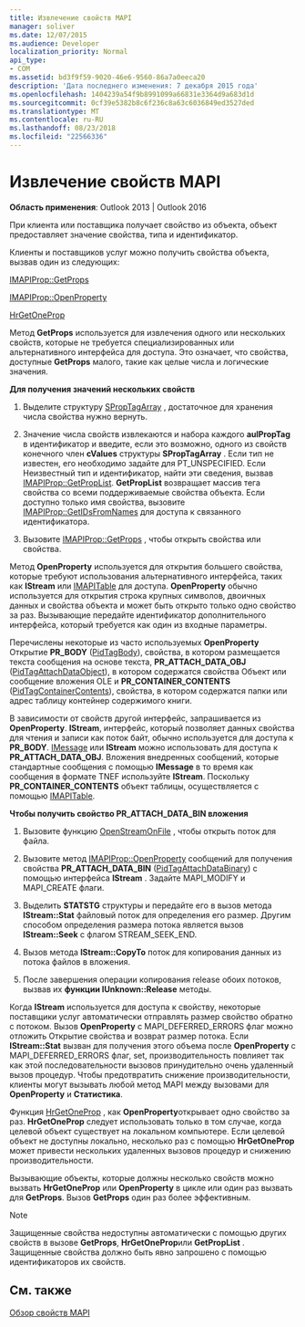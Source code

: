 ```yaml
---
title: Извлечение свойств MAPI
manager: soliver
ms.date: 12/07/2015
ms.audience: Developer
localization_priority: Normal
api_type:
- COM
ms.assetid: bd3f9f59-9020-46e6-9560-86a7a0eeca20
description: 'Дата последнего изменения: 7 декабря 2015 года'
ms.openlocfilehash: 1404239a54f9b8991099a66831e3364d9a683d1d
ms.sourcegitcommit: 0cf39e5382b8c6f236c8a63c6036849ed3527ded
ms.translationtype: MT
ms.contentlocale: ru-RU
ms.lasthandoff: 08/23/2018
ms.locfileid: "22566336"
---
```

# <a name="retrieving-mapi-properties"></a>Извлечение свойств MAPI

 
  
**Область применения**: Outlook 2013 | Outlook 2016 
  
При клиента или поставщика получает свойство из объекта, объект предоставляет значение свойства, типа и идентификатор. 
  
Клиенты и поставщиков услуг можно получить свойства объекта, вызвав один из следующих:
  
[IMAPIProp::GetProps](imapiprop-getprops.md)
  
[IMAPIProp::OpenProperty](imapiprop-openproperty.md)
  
[HrGetOneProp](hrgetoneprop.md)
  
Метод **GetProps** используется для извлечения одного или нескольких свойств, которые не требуется специализированных или альтернативного интерфейса для доступа. Это означает, что свойства, доступные **GetProps** малого, такие как целые числа и логические значения. 
  
 **Для получения значений нескольких свойств**
  
1. Выделите структуру [SPropTagArray](sproptagarray.md) , достаточное для хранения числа свойства нужно вернуть. 
    
2. Значение числа свойств извлекаются и набора каждого **aulPropTag** в идентификатор и введите, если это возможно, одного из свойств конечного член **cValues** структуры **SPropTagArray** . Если тип не известен, его необходимо задайте для PT_UNSPECIFIED. Если Неизвестный тип и идентификатор, найти эти сведения, вызвав [IMAPIProp::GetPropList](imapiprop-getproplist.md). **GetPropList** возвращает массив тега свойства со всеми поддерживаемые свойства объекта. Если доступно только имя свойства, вызовите [IMAPIProp::GetIDsFromNames](imapiprop-getidsfromnames.md) для доступа к связанного идентификатора. 
    
3. Вызовите [IMAPIProp::GetProps](imapiprop-getprops.md) , чтобы открыть свойства или свойства. 
    
Метод **OpenProperty** используется для открытия большего свойства, которые требуют использования альтернативного интерфейса, таких как **IStream** или [IMAPITable](imapitableiunknown.md) для доступа. **OpenProperty** обычно используется для открытия строка крупных символов, двоичных данных и свойства объекта и может быть открыто только одно свойство за раз. Вызывающие передайте идентификатор дополнительного интерфейса, который требуется как один из входные параметры. 
  
Перечислены некоторые из часто используемых **OpenProperty** Открытие **PR_BODY** ([PidTagBody](pidtagbody-canonical-property.md)), свойства, в котором размещается текста сообщения на основе текста, **PR_ATTACH_DATA_OBJ** ([PidTagAttachDataObject](pidtagattachdataobject-canonical-property.md)), в котором содержатся свойства Объект или сообщение вложения OLE и **PR_CONTAINER_CONTENTS** ([PidTagContainerContents](pidtagcontainercontents-canonical-property.md)), свойства, в котором содержатся папки или адрес таблицу контейнер содержимого книги. 
  
В зависимости от свойств другой интерфейс, запрашивается из **OpenProperty**. **IStream**, интерфейс, который позволяет данных свойства для чтения и записи как поток байт, обычно используется для доступа к **PR_BODY**. [IMessage](imessageimapiprop.md) или **IStream** можно использовать для доступа к **PR_ATTACH_DATA_OBJ**. Вложения внедренных сообщений, которые стандартные сообщения с помощью **IMessage** в то время как сообщения в формате TNEF используйте **IStream**. Поскольку **PR_CONTAINER_CONTENTS** объект таблицы, осуществляется с помощью [IMAPITable](imapitableiunknown.md).
  
 **Чтобы получить свойство PR_ATTACH_DATA_BIN вложения**
  
1. Вызовите функцию [OpenStreamOnFile](openstreamonfile.md) , чтобы открыть поток для файла. 
    
2. Вызовите метод [IMAPIProp::OpenProperty](imapiprop-openproperty.md) сообщений для получения свойства **PR_ATTACH_DATA_BIN** ([PidTagAttachDataBinary](pidtagattachdatabinary-canonical-property.md)) с помощью интерфейса **IStream** . Задайте MAPI_MODIFY и MAPI_CREATE флаги. 
    
3. Выделить **STATSTG** структуры и передайте его в вызов метода **IStream::Stat** файловый поток для определения его размер. Другим способом определения размера потока является вызов **IStream::Seek** с флагом STREAM_SEEK_END. 
    
4. Вызов метода **IStream::CopyTo** поток для копирования данных из потока файлов в вложения. 
    
5. После завершения операции копирования release обоих потоков, вызвав их **функции IUnknown::Release** методы. 
    
Когда **IStream** используется для доступа к свойству, некоторые поставщики услуг автоматически отправлять размер свойство обратно с потоком. Вызов **OpenProperty** с MAPI_DEFERRED_ERRORS флаг можно отложить Открытие свойства и возврат размер потока. Если **IStream::Stat** вызван для получения этого объема после **OpenProperty** с MAPI_DEFERRED_ERRORS флаг, set, производительность повлияет так как этой последовательности вызовов принудительно очень удаленный вызов процедур. Чтобы предотвратить снижение производительности, клиенты могут вызывать любой метод MAPI между вызовами для **OpenProperty** и **Статистика**.
  
Функция [HrGetOneProp](hrgetoneprop.md) , как **OpenProperty**открывает одно свойство за раз. **HrGetOneProp** следует использовать только в том случае, когда целевой объект существует на локальном компьютере. Если целевой объект не доступны локально, несколько раз с помощью **HrGetOneProp** может привести нескольких удаленных вызовов процедур и снижению производительности. 
  
Вызывающие объекты, которые должны несколько свойств можно вызвать **HrGetOneProp** или **OpenProperty** в цикле или один раз вызвать для **GetProps**. Вызов **GetProps** один раз более эффективным. 
  
> [!NOTE]
> Защищенные свойства недоступны автоматически с помощью других свойств в вызове **GetProps**, **HrGetOneProp**или **GetPropList** . Защищенные свойства должно быть явно запрошено с помощью идентификаторов их свойств. 
  
## <a name="see-also"></a>См. также



[Обзор свойств MAPI](mapi-property-overview.md)

